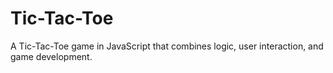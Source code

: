 # Tic-Tac-Toe
A Tic-Tac-Toe game in JavaScript that combines logic, user interaction, and game development.

